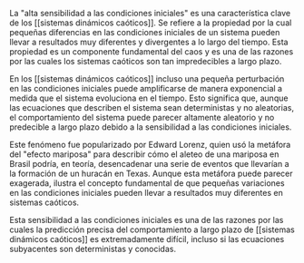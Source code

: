 La "alta sensibilidad a las condiciones iniciales" es una característica clave de los [[sistemas dinámicos caóticos]]. Se refiere a la propiedad por la cual pequeñas diferencias en las condiciones iniciales de un sistema pueden llevar a resultados muy diferentes y divergentes a lo largo del tiempo. Esta propiedad es un componente fundamental del caos y es una de las razones por las cuales los sistemas caóticos son tan impredecibles a largo plazo.

En los [[sistemas dinámicos caóticos]] incluso una pequeña perturbación en las condiciones iniciales puede amplificarse de manera exponencial a medida que el sistema evoluciona en el tiempo. Esto significa que, aunque las ecuaciones que describen el sistema sean deterministas y no aleatorias, el comportamiento del sistema puede parecer altamente aleatorio y no predecible a largo plazo debido a la sensibilidad a las condiciones iniciales.

Este fenómeno fue popularizado por Edward Lorenz, quien usó la metáfora del "efecto mariposa" para describir cómo el aleteo de una mariposa en Brasil podría, en teoría, desencadenar una serie de eventos que llevarían a la formación de un huracán en Texas. Aunque esta metáfora puede parecer exagerada, ilustra el concepto fundamental de que pequeñas variaciones en las condiciones iniciales pueden llevar a resultados muy diferentes en sistemas caóticos.

Esta sensibilidad a las condiciones iniciales es una de las razones por las cuales la predicción precisa del comportamiento a largo plazo de [[sistemas dinámicos caóticos]] es extremadamente difícil, incluso si las ecuaciones subyacentes son deterministas y conocidas.